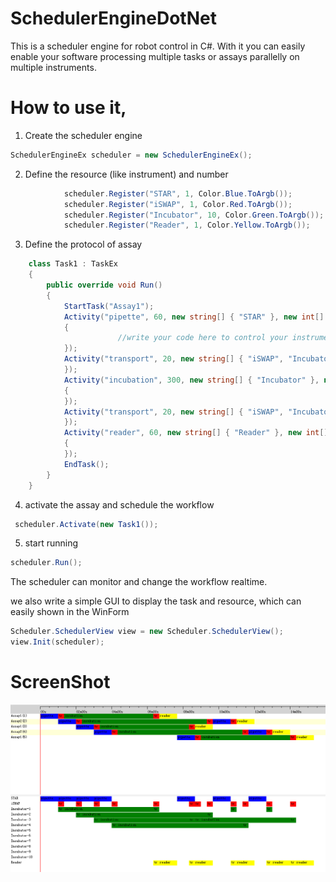 # SchedulerEngineDotNet
This is a scheduler engine for robot control in C#. With it you can easily enable your software processing multiple tasks or assays parallelly on multiple instruments.

# How to use it,

1. Create the scheduler engine
```csharp
SchedulerEngineEx scheduler = new SchedulerEngineEx();
```
2. Define the resource (like instrument) and number
```csharp
            scheduler.Register("STAR", 1, Color.Blue.ToArgb());
            scheduler.Register("iSWAP", 1, Color.Red.ToArgb());
            scheduler.Register("Incubator", 10, Color.Green.ToArgb());
            scheduler.Register("Reader", 1, Color.Yellow.ToArgb());
```
3. Define the protocol of assay
```csharp
    class Task1 : TaskEx
    {
        public override void Run()
        {
            StartTask("Assay1");
            Activity("pipette", 60, new string[] { "STAR" }, new int[] { 1 }, Color.Blue, () =>
            {
                        //write your code here to control your instrument
            });
            Activity("transport", 20, new string[] { "iSWAP", "Incubator" }, new int[] { 1, 1 }, Color.Red, () => { 
            });
            Activity("incubation", 300, new string[] { "Incubator" }, new int[] { 1 }, Color.Green, () =>
            {
            });
            Activity("transport", 20, new string[] { "iSWAP", "Incubator", "Reader" }, new int[] { 1, 1, 1 }, Color.Red,()=>{
            });
            Activity("reader", 60, new string[] { "Reader" }, new int[] { 1 }, Color.Yellow, () =>
            {
            });            
            EndTask();
        }
    }
```    
4. activate the assay and schedule the workflow
```csharp
 scheduler.Activate(new Task1());
 ```
 5. start running
 ```csharp
 scheduler.Run();
 ```
 The scheduler can monitor and change the workflow realtime.
 
 we also write a simple GUI to display the task and resource, which can easily shown in the WinForm
 ```csharp
 Scheduler.SchedulerView view = new Scheduler.SchedulerView();
 view.Init(scheduler);
 ```
 # ScreenShot
  ![Screenshot](Screen1.PNG)
